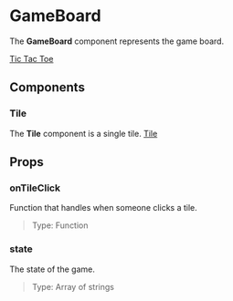 # GameBoard
The **GameBoard** component represents the game board.

[Tic Tac Toe](./TicTacToe.md)

## Components
### Tile
The **Tile** component is a single tile.
[Tile](./Tile.md)

## Props
### onTileClick
Function that handles when someone clicks a tile.
> Type: Function

### state
The state of the game.
> Type: Array of strings
